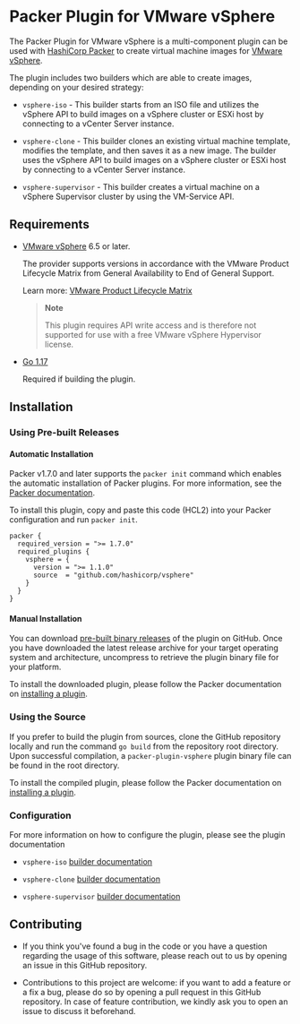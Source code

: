 # Packer Plugin for VMware vSphere

The Packer Plugin for VMware vSphere is a multi-component plugin can be used with [HashiCorp Packer][packer] to create virtual machine images for [VMware vSphere][docs-vsphere].

The plugin includes two builders which are able to create images, depending on your desired strategy:

* `vsphere-iso` - This builder starts from an ISO file and utilizes the vSphere API to build images on a vSphere cluster or ESXi host by connecting to a vCenter Server instance.

* `vsphere-clone` - This builder clones an existing virtual machine template, modifies the template, and then saves it as a new image. The builder uses the vSphere API to build images on a vSphere cluster or ESXi host by connecting to a vCenter Server instance.

* `vsphere-supervisor` - This builder creates a virtual machine on a vSphere Supervisor cluster by using the VM-Service API.

## Requirements

* [VMware vSphere][docs-vsphere] 6.5 or later.

    The provider supports versions in accordance with the VMware Product Lifecycle Matrix from General Availability to End of General Support.

    Learn more: [VMware Product Lifecycle Matrix][vmware-product-lifecycle-matrix]

    > **Note**
    >
    > This plugin requires API write access and is therefore not supported for use with a free VMware vSphere Hypervisor license.

* [Go 1.17][golang-install]

    Required if building the plugin.

## Installation

### Using Pre-built Releases

#### Automatic Installation

Packer v1.7.0 and later supports the `packer init` command which enables the automatic installation of Packer plugins. For more information, see the [Packer documentation][docs-packer-init].

To install this plugin, copy and paste this code (HCL2) into your Packer configuration and run `packer init`.

```hcl
packer {
  required_version = ">= 1.7.0"
  required_plugins {
    vsphere = {
      version = ">= 1.1.0"
      source  = "github.com/hashicorp/vsphere"
    }
  }
}
```

#### Manual Installation

You can download [pre-built binary releases][releases-vsphere-plugin] of the plugin on GitHub. Once you have downloaded the latest release archive for your target operating system and architecture, uncompress to retrieve the plugin binary file for your platform.

To install the downloaded plugin, please follow the Packer documentation on [installing a plugin][docs-packer-plugin-install].

### Using the Source

If you prefer to build the plugin from sources, clone the GitHub repository locally and run the command `go build` from the repository root directory. Upon successful compilation, a `packer-plugin-vsphere` plugin binary file can be found in the root directory.

To install the compiled plugin, please follow the Packer documentation on [installing a plugin][docs-packer-plugin-install].

### Configuration

For more information on how to configure the plugin, please see the plugin documentation

* `vsphere-iso` [builder documentation][docs-vsphere-iso]

* `vsphere-clone` [builder documentation][docs-vsphere-clone]

* `vsphere-supervisor` [builder documentation][docs-vsphere-supervisor]

## Contributing

* If you think you've found a bug in the code or you have a question regarding the usage of this software, please reach out to us by opening an issue in this GitHub repository.

* Contributions to this project are welcome: if you want to add a feature or a fix a bug, please do so by opening a pull request in this GitHub repository. In case of feature contribution, we kindly ask you to open an issue to discuss it beforehand.

[docs-packer-init]: https://developer.hashicorp.com/packer/docs/commands/init
[docs-packer-plugin-install]: https://developer.hashicorp.com/packer/docs/plugins/install-plugins
[docs-vsphere]: https://docs.vmware.com/en/VMware-vSphere/
[docs-vsphere-clone]: https://developer.hashicorp.com/packer/plugins/builders/vsphere/vsphere-clone
[docs-vsphere-iso]: https://developer.hashicorp.com/packer/plugins/builders/vsphere/vsphere-iso
[docs-vsphere-supervisor]: https://developer.hashicorp.com/packer/plugins/builders/vsphere/vsphere-supervisor
[docs-vsphere-plugin]: https://developer.hashicorp.com/packer/plugins/builders/vsphere
[golang-install]: https://golang.org/doc/install
[packer]: https://www.packer.io
[releases-vsphere-plugin]: https://github.com/hashicorp/packer-plugin-vsphere/releases
[vmware-product-lifecycle-matrix]: https://lifecycle.vmware.com
